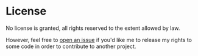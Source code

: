 # License

No license is granted, all rights reserved to the extent allowed by law.

However, feel free to [open an issue](https://github.com/ukanuk/scratchpad-public-viewing/issues/new/choose) if you'd like me to release my rights to some code in order to contribute to another project.
